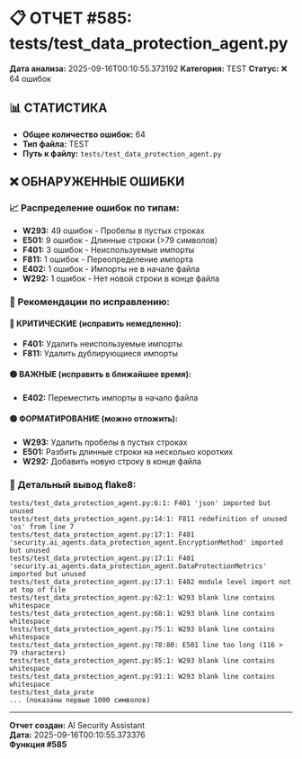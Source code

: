 # 📋 ОТЧЕТ #585: tests/test_data_protection_agent.py

**Дата анализа:** 2025-09-16T00:10:55.373192
**Категория:** TEST
**Статус:** ❌ 64 ошибок

## 📊 СТАТИСТИКА

- **Общее количество ошибок:** 64
- **Тип файла:** TEST
- **Путь к файлу:** `tests/test_data_protection_agent.py`

## ❌ ОБНАРУЖЕННЫЕ ОШИБКИ

### 📈 Распределение ошибок по типам:

- **W293:** 49 ошибок - Пробелы в пустых строках
- **E501:** 9 ошибок - Длинные строки (>79 символов)
- **F401:** 3 ошибок - Неиспользуемые импорты
- **F811:** 1 ошибок - Переопределение импорта
- **E402:** 1 ошибок - Импорты не в начале файла
- **W292:** 1 ошибок - Нет новой строки в конце файла

### 🎯 Рекомендации по исправлению:

#### 🔴 КРИТИЧЕСКИЕ (исправить немедленно):
- **F401:** Удалить неиспользуемые импорты
- **F811:** Удалить дублирующиеся импорты

#### 🟡 ВАЖНЫЕ (исправить в ближайшее время):
- **E402:** Переместить импорты в начало файла

#### 🟢 ФОРМАТИРОВАНИЕ (можно отложить):
- **W293:** Удалить пробелы в пустых строках
- **E501:** Разбить длинные строки на несколько коротких
- **W292:** Добавить новую строку в конце файла

### 📝 Детальный вывод flake8:

```
tests/test_data_protection_agent.py:6:1: F401 'json' imported but unused
tests/test_data_protection_agent.py:14:1: F811 redefinition of unused 'os' from line 7
tests/test_data_protection_agent.py:17:1: F401 'security.ai_agents.data_protection_agent.EncryptionMethod' imported but unused
tests/test_data_protection_agent.py:17:1: F401 'security.ai_agents.data_protection_agent.DataProtectionMetrics' imported but unused
tests/test_data_protection_agent.py:17:1: E402 module level import not at top of file
tests/test_data_protection_agent.py:62:1: W293 blank line contains whitespace
tests/test_data_protection_agent.py:68:1: W293 blank line contains whitespace
tests/test_data_protection_agent.py:75:1: W293 blank line contains whitespace
tests/test_data_protection_agent.py:78:80: E501 line too long (116 > 79 characters)
tests/test_data_protection_agent.py:85:1: W293 blank line contains whitespace
tests/test_data_protection_agent.py:91:1: W293 blank line contains whitespace
tests/test_data_prote
... (показаны первые 1000 символов)
```

---
**Отчет создан:** AI Security Assistant  
**Дата:** 2025-09-16T00:10:55.373376  
**Функция #585**
